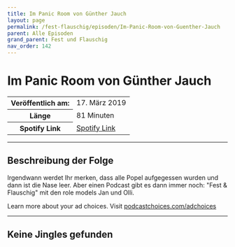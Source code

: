 ```yaml
---
title: Im Panic Room von Günther Jauch
layout: page
permalink: /fest-flauschig/episoden/Im-Panic-Room-von-Guenther-Jauch
parent: Alle Episoden
grand_parent: Fest und Flauschig
nav_order: 142
---
```


# Im Panic Room von Günther Jauch
<table class="resp-table dcf-table dcf-table-responsive dcf-table-bordered dcf-table-striped dcf-w-100%">
                    <tbody>
                        <tr>
                            <th scope="row">Veröffentlich am:</th>
                            <td data-label="Veröffentlich am:">17. März 2019</td>
                        </tr>
                        <tr>
                            <th scope="row">Länge </th>
                            <td data-label="Länge ">81 Minuten</td>
                        </tr><tr>
                                <th scope="row">Spotify Link</th>
                                <td data-label="Spotify Link"><a href="https://open.spotify.com/episode/6tqJEJN50k85kBEPNeEUSb">Spotify Link</a></td>
                            </tr></tbody>
                </table>

***

## Beschreibung der Folge

<div>
Irgendwann werdet Ihr merken, dass alle Popel aufgegessen wurden und dann ist die Nase leer. Aber einen Podcast gibt es dann immer noch: "Fest &amp; Flauschig" mit den role models Jan und Olli.<p> </p><p>Learn more about your ad choices. Visit <a href="https://podcastchoices.com/adchoices">podcastchoices.com/adchoices</a></p>  
</div>

***

## Keine Jingles gefunden